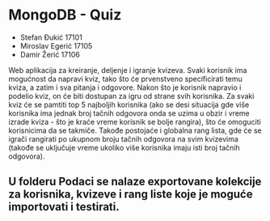 # MongoDB - Quiz
- Stefan Đukić 17101
- Miroslav Egerić 17105
- Damir Žerić 17106

Web aplikacija za kreiranje, deljenje i igranje kvizeva. Svaki korisnik ima mogućnost da napravi kviz, tako što će prvenstveno specificirati temu kviza, a zatim i sva pitanja i odgovore. Nakon što je korisnik napravio i podelio kviz, on će biti dostupan za igru od strane svih korisnika. Za svaki kviz će se pamtiti top 5 najboljih korisnika (ako se desi situacija gde više korisnika ima jednak broj tačnih odgovora onda se uzima u obzir i vreme izrade kviza - što je kraće vreme korisnik se bolje rangira), što će omoguciti korisnicima da se takmiče. Takođe postojaće i globalna rang lista, gde će se igrači rangirati po ukupnom broju tačnih odgovora na svim kvizevima (takođe se uključuje vreme ukoliko više korisnika imaju isti broj tačnih odgovora).

## U folderu Podaci se nalaze exportovane kolekcije za korisnika, kvizeve i rang liste koje je moguće importovati i testirati.
